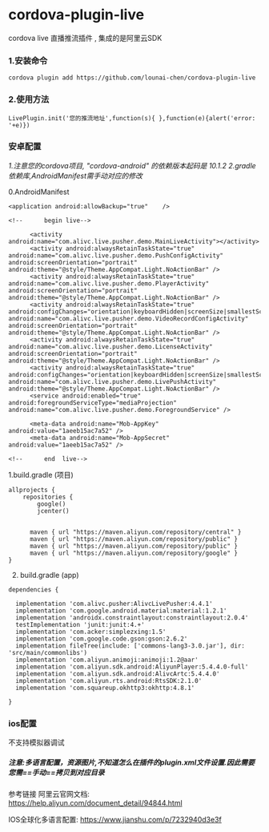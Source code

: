 # cordova-plugin-live
cordova live 直播推流插件 , 集成的是阿里云SDK


### 1.安装命令

```
cordova plugin add https://github.com/lounai-chen/cordova-plugin-live
```

### 2.使用方法
`LivePlugin.init('您的推流地址',function(s){ },function(e){alert('error: '+e)})`


### **安卓配置**

*1.注意您的cordova项目, "cordova-android" 的依赖版本起码是 10.1.2*
*2.gradle依赖库,AndroidManifest需手动对应的修改*

0.AndroidManifest 


```
<application android:allowBackup="true"    />

<!--      begin live-->
      
      <activity android:name="com.alivc.live.pusher.demo.MainLiveActivity"></activity>
      <activity android:alwaysRetainTaskState="true" android:name="com.alivc.live.pusher.demo.PushConfigActivity" android:screenOrientation="portrait" android:theme="@style/Theme.AppCompat.Light.NoActionBar" />
      <activity android:alwaysRetainTaskState="true" android:name="com.alivc.live.pusher.demo.PlayerActivity" android:screenOrientation="portrait" android:theme="@style/Theme.AppCompat.Light.NoActionBar" />
      <activity android:alwaysRetainTaskState="true" android:configChanges="orientation|keyboardHidden|screenSize|smallestScreenSize|screenLayout" android:name="com.alivc.live.pusher.demo.VideoRecordConfigActivity" android:screenOrientation="portrait" android:theme="@style/Theme.AppCompat.Light.NoActionBar" />
      <activity android:alwaysRetainTaskState="true" android:name="com.alivc.live.pusher.demo.LicenseActivity" android:screenOrientation="portrait" android:theme="@style/Theme.AppCompat.Light.NoActionBar" />
      <activity android:alwaysRetainTaskState="true" android:configChanges="orientation|keyboardHidden|screenSize|smallestScreenSize|screenLayout" android:name="com.alivc.live.pusher.demo.LivePushActivity" android:theme="@style/Theme.AppCompat.Light.NoActionBar" />
      <service android:enabled="true" android:foregroundServiceType="mediaProjection" android:name="com.alivc.live.pusher.demo.ForegroundService" />

      <meta-data android:name="Mob-AppKey" android:value="1aeeb15ac7a52" />
      <meta-data android:name="Mob-AppSecret" android:value="1aeeb15ac7a52" />
      
<!--      end  live-->
```

 
1.build.gradle (项目)

```
allprojects {
    repositories {
        google()
        jcenter()
		
	 
      maven { url "https://maven.aliyun.com/repository/central" }
      maven { url "https://maven.aliyun.com/repository/public" }
      maven { url "https://maven.aliyun.com/repository/public" }
      maven { url "https://maven.aliyun.com/repository/google" }
}
```
2. build.gradle (app)	

```
dependencies {
  
  implementation 'com.alivc.pusher:AlivcLivePusher:4.4.1'
  implementation 'com.google.android.material:material:1.2.1'
  implementation 'androidx.constraintlayout:constraintlayout:2.0.4'
  testImplementation 'junit:junit:4.+'
  implementation 'com.acker:simplezxing:1.5'
  implementation 'com.google.code.gson:gson:2.6.2'
  implementation fileTree(include: ['commons-lang3-3.0.jar'], dir: 'src/main/commonlibs')
  implementation 'com.aliyun.animoji:animoji:1.2@aar'
  implementation 'com.aliyun.sdk.android:AliyunPlayer:5.4.4.0-full'
  implementation 'com.aliyun.sdk.android:AlivcArtc:5.4.4.0'
  implementation 'com.aliyun.rts.android:RtsSDK:2.1.0'
  implementation 'com.squareup.okhttp3:okhttp:4.8.1'

}
```


### **ios配置**

不支持模拟器调试



##### *注意:多语言配置，资源图片,不知道怎么在插件的plugin.xml文件设置.因此需要您需==手动==拷贝到对应目录* 


参考链接
阿里云官网文档: https://help.aliyun.com/document_detail/94844.html

IOS全球化多语言配置: https://www.jianshu.com/p/7232940d3e3f 
